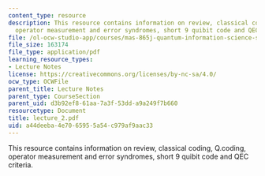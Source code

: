 ```yaml
---
content_type: resource
description: This resource contains information on review, classical coding, Q.coding,
  operator measurement and error syndromes, short 9 quibit code and QEC criteria.
file: /ol-ocw-studio-app/courses/mas-865j-quantum-information-science-spring-2006/a44deeba4e7065955a54c979af9aac33_lecture_2.pdf
file_size: 163174
file_type: application/pdf
learning_resource_types:
- Lecture Notes
license: https://creativecommons.org/licenses/by-nc-sa/4.0/
ocw_type: OCWFile
parent_title: Lecture Notes
parent_type: CourseSection
parent_uid: d3b92ef8-61aa-7a3f-53dd-a9a249f7b660
resourcetype: Document
title: lecture_2.pdf
uid: a44deeba-4e70-6595-5a54-c979af9aac33
---
```

This resource contains information on review, classical coding, Q.coding, operator measurement and error syndromes, short 9 quibit code and QEC criteria.